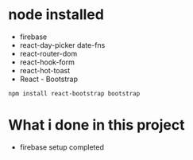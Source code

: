 # node installed
* firebase 
* react-day-picker date-fns 
* react-router-dom 
* react-hook-form 
* react-hot-toast 
* React - Bootstrap
```
npm install react-bootstrap bootstrap
```
# What i done in this project
* firebase  setup completed
